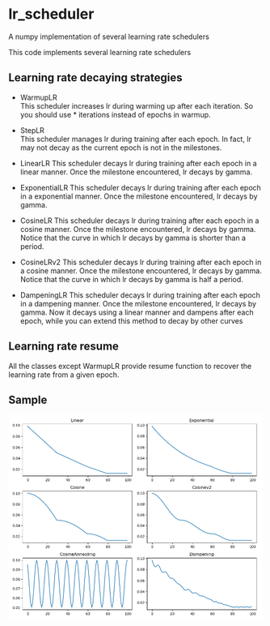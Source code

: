 # lr_scheduler
A numpy implementation of several learning rate schedulers

This code implements several learning rate schedulers

## Learning rate decaying strategies
* WarmupLR </br>
This scheduler increases lr during warming up after each iteration. So you should use * iterations instead of epochs in warmup.

* StepLR </br>
This scheduler manages lr during training after each epoch. In fact, lr may not decay as the current epoch is not in the milestones.

* LinearLR
This scheduler decays lr during training after each epoch in a linear manner. Once the milestone encountered, lr decays by gamma.

* ExponentialLR
This scheduler decays lr during training after each epoch in a exponential manner. Once the milestone encountered, lr decays by gamma.

* CosineLR
This scheduler decays lr during training after each epoch in a cosine manner. Once the milestone encountered, lr decays by gamma. Notice that the curve in which lr decays by gamma is shorter than a period.

* CosineLRv2
This scheduler decays lr during training after each epoch in a cosine manner. Once the milestone encountered, lr decays by gamma. Notice that the curve in which lr decays by gamma is half a period.

* DampeningLR
This scheduler decays lr during training after each epoch in a dampening manner. Once the milestone encountered, lr decays by gamma. Now it decays using a linear manner and dampens after each epoch, while you can extend this method to decay by other curves

## Learning rate resume
All the classes except WarmupLR provide resume function to recover the learning rate from a given epoch.

## Sample
![LR schedulers](https://github.com/yfji/lr_scheduler/blob/main/LR%20schedulers.png)
